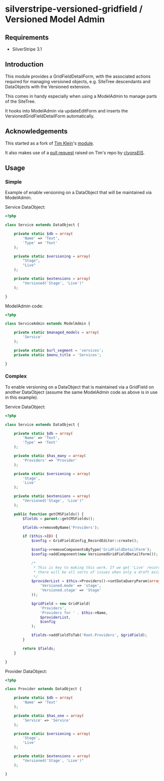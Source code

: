 silverstripe-versioned-gridfield / Versioned Model Admin
===============================

## Requirements

 * SilverStripe 3.1 

## Introduction

This module provides a GridFieldDetailForm, with the associated actions required for managing versioned objects,
e.g. SiteTree descendants and DataObjects with the Versioned extension.

This comes in handy especially when using a ModelAdmin to manage parts of the SiteTree.

It hooks into ModelAdmin via updateEditForm and inserts the VersionedGridFieldDetailForm automatically.

## Acknowledgements

This started as a fork of [Tim Klein](https://github.com/icecaster)'s [module](https://github.com/icecaster/silverstripe-versioned-gridfield).

It also makes use of a [pull request](https://github.com/icecaster/silverstripe-versioned-gridfield/pull/5) raised on Tim's repo by [clyonsEIS](https://github.com/clyonsEIS).

## Usage

### Simple

Example of enable versioning on a DataObject that will be maintained via ModelAdmin.

Service DataObject:
```php
<?php

class Service extends DataObject {

	private static $db = array(
		'Name' => 'Text',
		'Type' => 'Text'
	);

	private static $versioning = array(
		"Stage",
		"Live"
	);

	private static $extensions = array(
		"Versioned('Stage', 'Live')"
	);

}
```

ModelAdmin code:
```php
<?php

class ServiceAdmin extends ModelAdmin {

	private static $managed_models = array(
		'Service'
	);

	private static $url_segment = 'services';
	private static $menu_title = 'Services';

}
```

### Complex

To enable versioning on a DataObject that is maintained via a GridField on another DataObject
(assume the same ModelAdmin code as above is in use in this example).

Service DataObject:
```php
<?php

class Service extends DataObject {

	private static $db = array(
		'Name' => 'Text',
		'Type' => 'Text'
	);

	private static $has_many = array(
		'Providers' => 'Provider'
	);

	private static $versioning = array(
		'Stage',
		'Live'
	);

	private static $extensions = array(
		"Versioned('Stage', 'Live')"
	);

	public function getCMSFields() {
		$fields = parent::getCMSFields();

		$fields->removeByName('Providers');

		if ($this->ID) {
			$config = GridFieldConfig_RecordEditor::create();

			$config->removeComponentsByType('GridFieldDetailForm');
			$config->addComponent(new VersionedGridFieldDetailForm());

			/*
			 * This is key to making this work. If we get 'Live' records here
			 * there will be all sorts of issues when only a draft exists.
			 */
			$providerList = $this->Providers()->setDataQueryParam(array(
				'Versioned.mode' => 'stage',
				'Versioned.stage' => 'Stage'
			));

			$gridField = new GridField(
				'Providers',
				'Providers for ' . $this->Name,
				$providerList,
				$config
			);

			$fields->addFieldToTab('Root.Providers', $gridField);
		}

		return $fields;
	}

}
```

Provider DataObject:
```php
<?php

class Provider extends DataObject {

	private static $db = array(
		'Name' => 'Text'
	);

	private static $has_one = array(
		'Service' => 'Service'
	);

	private static $versioning = array(
		'Stage',
		'Live'
	);

	private static $extensions = array(
		"Versioned('Stage', 'Live')"
	);

}
```